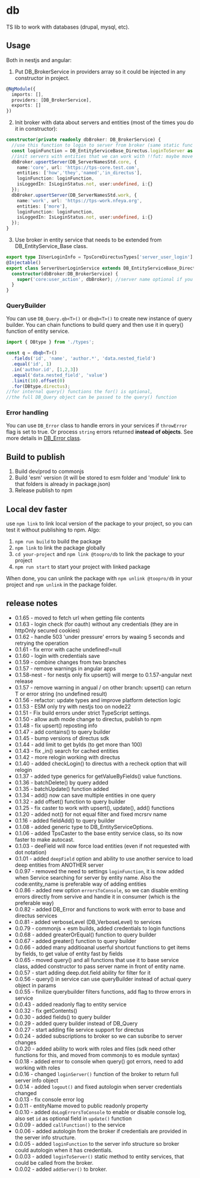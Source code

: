 # db

TS lib to work with databases (drupal, mysql, etc).

## Usage

Both in nestjs and angular:
1. Put DB_BrokerService in providers array so it could be injected in any constructor in project.
```typescript
@NgModule({
  imports: [],
  providers: [DB_BrokerService],
  exports: []
})
```
2. Init broker with data about servers and entities (most of the times you do it in constructor):
```typescript
constructor(private readonly dbBroker: DB_BrokerService) {
  //use this function to login to server from broker (same static func for all servers because they all use same Directus implementation
  const loginFunction = DB_EntityServiceBase_Directus.loginToServer as (srv?:DB_ServerInfo) => Promise<IsLoginStatus>;
  //init servers with entities that we can work with !!fut: maybe move this data to tps_core server
  dbBroker.upsertServer(DB_ServerNamesStd.core, {
    name:'core', url: 'https://tps-core.test.com',
    entities: ['how','they','named','in_directus'],
    loginFunction: loginFunction,
    isLoggedIn: IsLoginStatus.not, user:undefined, i:{}
  });
  dbBroker.upsertServer(DB_ServerNamesStd.work, {
    name:'work', url: 'https://tps-work.nfeya.org',
    entities: ['more'],
    loginFunction: loginFunction,
    isLoggedIn: IsLoginStatus.not, user:undefined, i:{}
  });
}
```
3. Use broker in entity service that needs to be extended from DB_EntityService_Base class.
```typescript
export type IUserLoginInfo = TpsCoreDirectusTypes['server_user_login'];
@Injectable()
export class ServerUserLoginService extends DB_EntityServiceBase_Directus<IUserLoginInfo> {
  constructor(dbBroker:DB_BrokerService) {
    super('core:user_action', dbBroker); //server name optional if you init dbBroker with entity names
  }
}
```

### QueryBuilder
You can use `DB_Query.qb<T>()` or `dbqb<T>()` to create new instance of query builder.
You can chain functions to build query and then use it in query() function of entity service.

```typescript
import { DBtype } from './types';

const q = dbqb<T>()
  .fields('id', 'name', 'author.*', 'data.nested_field')
  .equal('id', 1)
  .in('author.id', [1,2,3])
  .equal('data.nested_field', 'value')
  .limit(10).offset(0)
  .for(DBtype.directus);
//for internal query() functions the for() is optional,
//the full DB_Query object can be passed to the query() function
```

### Error handling
You can use `DB_Error` class to handle errors in your services if `throwError` flag is set to true.
Or process `string` errors returned __instead of objects__. See more details in [DB_Error class](src/lib/types/db.error.ts).

## Build to publish

1. Build dev/prod to commonjs
2. Build 'esm' version (it will be stored to esm folder and 'module' link to that folders is already in package.json)
3. Release publish to npm

## Local dev faster
use `npm link` to link local version of the package to your project, 
so you can test it without publishing to npm.
Algo:
1. `npm run build` to build the package
2. `npm link` to link the package globally
3. `cd your-project` and `npm link @toopro/db` to link the package to your project
4. `npm run start` to start your project with linked package

When done, you can unlink the package with `npm unlink @toopro/db`
in your project and `npm unlink` in the package folder.


## release notes
- 0.1.65 - moved to fetch url when getting file contents
- 0.1.63 - login check (for oauth) without any credentials (they are in httpOnly secured cookies)
- 0.1.62 - handle 503 'under pressure' errors by waaing 5 seconds and retrying the operation
- 0.1.61 - fix error with cache undefined!=null
- 0.1.60 - login with credentials save
- 0.1.59 - combine changes from two branches
- 0.1.57 - remove warnings in angular apps
- 0.1.58-nest - for nestjs only fix upsert() will merge to 0.1.57-angular next release
- 0.1.57 - remove warning in angual / on other branch: upsert() can return T or error string (no undefined result)
- 0.1.56 - refactor: update types and improve platform detection logic
- 0.1.53 - ESM only try with nestjs too on node22
- 0.1.51 - Fix build errors under strict TypeScript settings.
- 0.1.50 - allow auth mode change to directus, publish to npm
- 0.1.48 - fix upsert() reposting info
- 0.1.47 - add contains() to query builder
- 0.1.45 - bump versions of directus sdk
- 0.1.44 - add limit to get byIds (to get more than 100)
- 0.1.43 - fix _in() search for cached entities
- 0.1.42 - more relogin working with directus
- 0.1.40 - added checkLogin() to directus with a recheck option that will relogin
- 0.1.37 - added type generics for getValueByFields() value functions.
- 0.1.36 - batchDelete() by query added
- 0.1.35 - batchUpdate() function added
- 0.1.34 - add() now can save multiple entities in one query
- 0.1.32 - add offset() function to query builder
- 0.1.25 - fix caster to work with upsert(), update(), add() functions
- 0.1.20 - added not() for not equal filter and fixed mcrsrv name
- 0.1.16 - added fieldAdd() to query builder
- 0.1.08 - added generic type to DB_EntityServiceOptions.
- 0.1.06 - added TpsCaster to the base entity service class, so its now faster to make autocast.
- 0.1.03 - deeField will now force load entities (even if not requested with dot notation)
- 0.1.01 - added `deepField` option and ability to use another service to load deep entities from ANOTHER server
- 0.0.97 - removed the need to settings `loginFunction`, it is now added when Service searching for server by entity name. Also the code:entity_name is preferable way of adding entities
- 0.0.86 - added new option `errorsToConsole`, so we can disable emiting errors directly from servive and handle it in consumer (which is the preferable way)
- 0.0.82 - added DB_Error and functions to work with error to base and directus services
- 0.0.81 - added verboseLevel (DB_VerboseLevel) to services
- 0.0.79 - commonjs + esm builds, added credentials to login functions
- 0.0.68 - added greaterOrEqual() function to query builder
- 0.0.67 - added greater() function to query builder
- 0.0.66 - added many additioanal userful shortcut functions to get items by fields, to get value of entity fast by fields
- 0.0.65 - moved query() and all functions that use it to base service class, added constructor to pass server name in front of entity name.
- 0.0.57 - start adding deep.dot.field ability for filter for it
- 0.0.56 - query() in service can use queryBuilder instead of actual query object in params
- 0.0.55 - finilize querybuilder filters functions, add flag to throw errors in service
- 0.0.43 - added readonly flag to entity service
- 0.0.32 - fix getContents()
- 0.0.30 - added fields() to query builder
- 0.0.29 - added query builder instead of DB_Query
- 0.0.27 - start adding file service support for directus
- 0.0.24 - added subscriptions to broker so we can subsribe to server changes
- 0.0.20 - added ability to work with roles and files (sdk need other functions for this, and moved from commonjs to es module syntax)
- 0.0.18 - added error to console when query() got errors, need to add working with roles
- 0.0.16 - changed `loginServer()` function of the broker to return full server info object
- 0.0.14 - added `logout()` and fixed autologin when server credentials changed
- 0.0.13 - fix console error log
- 0.0.11 - entityName moved to public readonly property
- 0.0.10 - added `doLogErrorsToConsole` to enable or disable console log, also set `id` as optional field in `update()` function
- 0.0.09 - added `callFunction()` to the service
- 0.0.06 - added autologin from the broker if credentials are provided in the server info structure.
- 0.0.05 - added `loginFunction` to the server info structure so broker could autologin when it has credentials.
- 0.0.03 - added `loginToServer()` static method to entity services, that could be called from the broker.
- 0.0.02 - added `addServer()` to broker.
